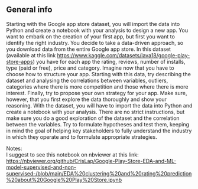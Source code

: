 ## General info

Starting with the Google app store dataset, you will import the data into Python and create a notebook with your analysis to design a new app.
You want to embark on the creation of your first app, but first you want to identify the right industry. You decide to take a data-driven approach, so you download data from the entire Google app store. In this dataset (available at this link https://www.kaggle.com/datasets/lava18/google-play-store-apps) you have for each app the rating, reviews, number of installs, type (paid or free), price and category.
Imagine now that you have to choose how to structure your app. Starting with this data, try describing the dataset and analysing the correlations between variables, outliers, categories where there is more competition and those where there is more interest. Finally, try to propose your own strategy for your app. 
Make sure, however, that you first explore the data thoroughly and show your reasoning.
With the dataset, you will have to import the data into Python and create a notebook with your analysis.
There are no strict instructions, but make sure you do a good exploration of the dataset and the correlation between the variables. 
Try to formulate hypotheses and test them, keeping in mind the goal of helping key stakeholders to fully understand the industry in which they operate and to formulate appropriate strategies.

Notes: <br>
I suggest to see this notebook on nbviewer at this link:  https://nbviewer.org/github/CrisLap/Google-Play-Store-EDA-and-ML-model-supervised-and-non-supervised-/blob/main/EDA%20clustering%20and%20rating%20prediction%20about%20Google%20Play%20Store.ipynb

